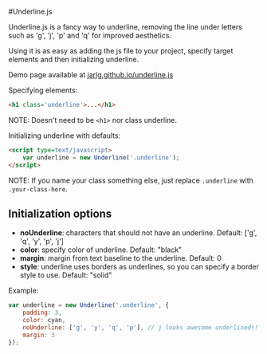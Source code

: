 #Underline.js

Underline.js is a fancy way to underline, removing the line under letters such as 'g', 'j', 'p' and 'q' for improved aesthetics.

Using it is as easy as adding the js file to your project, specify target elements and then initializing underline.

Demo page available at [jarlg.github.io/underline.js](http://jarlg.github.io/underline.js)

Specifying elements:
```html
<h1 class='underline'>...</h1>
```
NOTE: Doesn't need to be ```<h1>``` nor class underline.

Initializing underline with defaults:
```html
<script type=text/javascript>
    var underline = new Underline('.underline');
</script>
```
NOTE: If you name your class something else, just replace ```.underline``` with ```.your-class-here```.

## Initialization options
* __noUnderline__: characters that should not have an underline. Default: ['g', 'q', 'y', 'p', 'j']
* __color__: specify color of underline. Default: "black"
* __margin__: margin from text baseline to the underline. Default: 0
* __style__: underline uses borders as underlines, so you can specify a border style to use. Default: "solid"

Example: 
```javascript
var underline = new Underline('.underline', {
    padding: 3,
    color: cyan,
    noUnderline: ['g', 'y', 'q', 'p'], // j looks awesome underlined!!
    margin: 3
});
```
